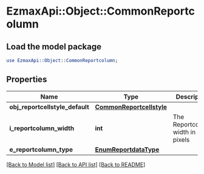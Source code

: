# EzmaxApi::Object::CommonReportcolumn

## Load the model package
```perl
use EzmaxApi::Object::CommonReportcolumn;
```

## Properties
Name | Type | Description | Notes
------------ | ------------- | ------------- | -------------
**obj_reportcellstyle_default** | [**CommonReportcellstyle**](CommonReportcellstyle.md) |  | 
**i_reportcolumn_width** | **int** | The Reportcolumn width in pixels | 
**e_reportcolumn_type** | [**EnumReportdataType**](EnumReportdataType.md) |  | 

[[Back to Model list]](../README.md#documentation-for-models) [[Back to API list]](../README.md#documentation-for-api-endpoints) [[Back to README]](../README.md)


